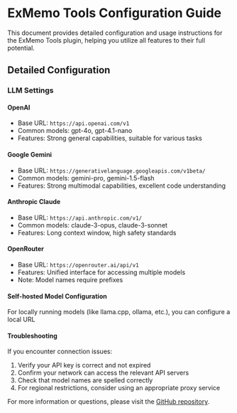 # ExMemo Tools Configuration Guide

This document provides detailed configuration and usage instructions for the ExMemo Tools plugin, helping you utilize all features to their full potential.

## Detailed Configuration

### LLM Settings

#### OpenAI
- Base URL: `https://api.openai.com/v1`
- Common models: gpt-4o, gpt-4.1-nano
- Features: Strong general capabilities, suitable for various tasks

#### Google Gemini
- Base URL: `https://generativelanguage.googleapis.com/v1beta/`
- Common models: gemini-pro, gemini-1.5-flash
- Features: Strong multimodal capabilities, excellent code understanding

#### Anthropic Claude
- Base URL: `https://api.anthropic.com/v1/`
- Common models: claude-3-opus, claude-3-sonnet
- Features: Long context window, high safety standards

#### OpenRouter
- Base URL: `https://openrouter.ai/api/v1`
- Features: Unified interface for accessing multiple models
- Note: Model names require prefixes

#### Self-hosted Model Configuration

For locally running models (like llama.cpp, ollama, etc.), you can configure a local URL

#### Troubleshooting

If you encounter connection issues:
1. Verify your API key is correct and not expired
2. Confirm your network can access the relevant API servers
3. Check that model names are spelled correctly
4. For regional restrictions, consider using an appropriate proxy service

For more information or questions, please visit the [GitHub repository](https://github.com/exmemo-ai/obsidian-exmemo-tools).

